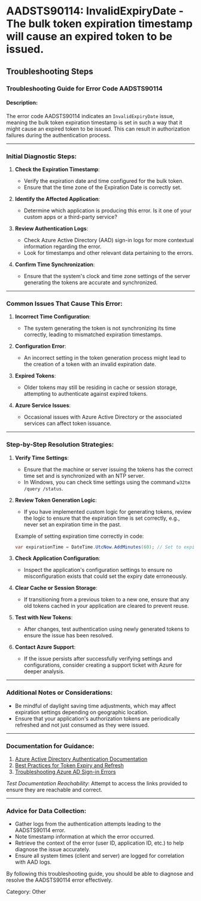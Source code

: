 # AADSTS90114: InvalidExpiryDate - The bulk token expiration timestamp will cause an expired token to be issued.


## Troubleshooting Steps
### Troubleshooting Guide for Error Code AADSTS90114

#### Description:
The error code AADSTS90114 indicates an `InvalidExpiryDate` issue, meaning the bulk token expiration timestamp is set in such a way that it might cause an expired token to be issued. This can result in authorization failures during the authentication process.

---

### Initial Diagnostic Steps:
1. **Check the Expiration Timestamp**:
   - Verify the expiration date and time configured for the bulk token.
   - Ensure that the time zone of the Expiration Date is correctly set.

2. **Identify the Affected Application**:
   - Determine which application is producing this error. Is it one of your custom apps or a third-party service?

3. **Review Authentication Logs**:
   - Check Azure Active Directory (AAD) sign-in logs for more contextual information regarding the error.
   - Look for timestamps and other relevant data pertaining to the errors.

4. **Confirm Time Synchronization**:
   - Ensure that the system's clock and time zone settings of the server generating the tokens are accurate and synchronized.

---

### Common Issues That Cause This Error:
1. **Incorrect Time Configuration**:
   - The system generating the token is not synchronizing its time correctly, leading to mismatched expiration timestamps.

2. **Configuration Error**:
   - An incorrect setting in the token generation process might lead to the creation of a token with an invalid expiration date.

3. **Expired Tokens**:
   - Older tokens may still be residing in cache or session storage, attempting to authenticate against expired tokens.

4. **Azure Service Issues**:
   - Occasional issues with Azure Active Directory or the associated services can affect token issuance.

---

### Step-by-Step Resolution Strategies:

1. **Verify Time Settings**:
   - Ensure that the machine or server issuing the tokens has the correct time set and is synchronized with an NTP server.
   - In Windows, you can check time settings using the command `w32tm /query /status`.

2. **Review Token Generation Logic**:
   - If you have implemented custom logic for generating tokens, review the logic to ensure that the expiration time is set correctly, e.g., never set an expiration time in the past.

   Example of setting expiration time correctly in code:
   ```csharp
   var expirationTime = DateTime.UtcNow.AddMinutes(60); // Set to expire in 60 minutes
   ```

3. **Check Application Configuration**:
   - Inspect the application's configuration settings to ensure no misconfiguration exists that could set the expiry date erroneously.
   
4. **Clear Cache or Session Storage**:
   - If transitioning from a previous token to a new one, ensure that any old tokens cached in your application are cleared to prevent reuse.

5. **Test with New Tokens**:
   - After changes, test authentication using newly generated tokens to ensure the issue has been resolved.

6. **Contact Azure Support**:
   - If the issue persists after successfully verifying settings and configurations, consider creating a support ticket with Azure for deeper analysis.

---

### Additional Notes or Considerations:
- Be mindful of daylight saving time adjustments, which may affect expiration settings depending on geographic location.
- Ensure that your application's authorization tokens are periodically refreshed and not just consumed as they were issued.

---

### Documentation for Guidance:
1. [Azure Active Directory Authentication Documentation](https://docs.microsoft.com/en-us/azure/active-directory/develop/)
2. [Best Practices for Token Expiry and Refresh](https://docs.microsoft.com/en-us/azure/active-directory/develop/msal-net-token-acquisition)
3. [Troubleshooting Azure AD Sign-in Errors](https://docs.microsoft.com/en-us/azure/active-directory/enterprise-users/troubleshoot-authentication)

*Test Documentation Reachability*:
Attempt to access the links provided to ensure they are reachable and correct.

---

### Advice for Data Collection:
- Gather logs from the authentication attempts leading to the AADSTS90114 error.
- Note timestamp information at which the error occurred.
- Retrieve the context of the error (user ID, application ID, etc.) to help diagnose the issue accurately.
- Ensure all system times (client and server) are logged for correlation with AAD logs.

By following this troubleshooting guide, you should be able to diagnose and resolve the AADSTS90114 error effectively.

Category: Other